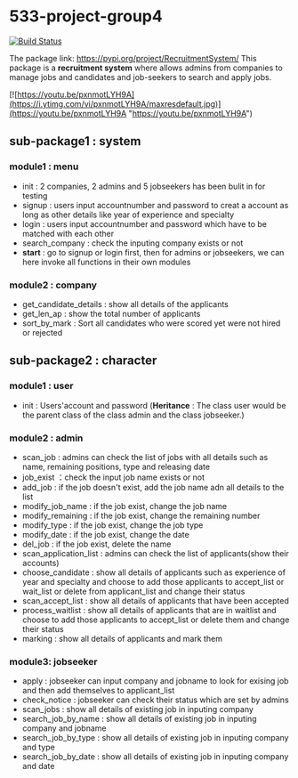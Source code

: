 # 533-project-group4

[![Build Status](https://app.travis-ci.com/bi9potato/533-project-group4-step3.svg?branch=main)](https://app.travis-ci.com/bi9potato/533-project-group4-step3)

The package link: https://pypi.org/project/RecruitmentSystem/
This package is a **recruitment system** where allows admins from companies to manage jobs and candidates and job-seekers to search and apply jobs.

[![https://youtu.be/pxnmotLYH9A](https://i.ytimg.com/vi/pxnmotLYH9A/maxresdefault.jpg)](https://youtu.be/pxnmotLYH9A "https://youtu.be/pxnmotLYH9A")

## sub-package1 : system
### module1 : menu
* init : 2 companies, 2 admins and 5 jobseekers has been bulit in for testing
* signup : users input accountnumber and password to creat a account as long as other details like year of experience and specialty
* login : users input accountnumber and password which have to be matched with each other
* search_company : check the inputing company exists or not
* **start** : go to signup or login first, then for admins or jobseekers, we can here invoke all functions in their own modules
### module2 : company
* get_candidate_details : show all details of the applicants
* get_len_ap : show the total number of applicants
* sort_by_mark : Sort all candidates who were scored yet were not hired or rejected
## sub-package2 : character
### module1 : user
* init : Users'account and password (**Heritance** : The class user would be the parent class of the class admin and the class jobseeker.)
### module2 : admin
* scan_job : admins can check the list of jobs with all details such as name, remaining positions, type and releasing date
* job_exist ：check the input job name exists or not
* add_job : if the job doesn't exist, add the job name adn all details to the list
* modify_job_name : if the job exist, change the job name
* modify_remaining : if the job exist, change the remaining number
* modify_type : if the job exist, change the job type
* modify_date : if the job exist, change the date
* del_job : if the job exist, delete the name
* scan_application_list : admins can check the list of applicants(show their accounts)
* choose_candidate : show all details of applicants such as experience of year and specialty and choose to add those applicants to accept_list or wait_list or delete from applicant_list and change their status
* scan_accept_list : show all details of applicants that have been accepted
* process_waitlist : show all details of applicants that are in waitlist and choose to add those applicants to accept_list or delete them and change their status
* marking : show all details of applicants and mark them
### module3: jobseeker
* apply : jobseeker can input company and jobname to look for exising job and then add themselves to applicant_list
* check_notice : jobseeker can check their status which are set by admins
* scan_jobs : show all details of existing job in inputing company
* search_job_by_name : show all details of existing job in inputing company and jobname
* search_job_by_type : show all details of existing job in inputing company and type
* search_job_by_date : show all details of existing job in inputing company and date


